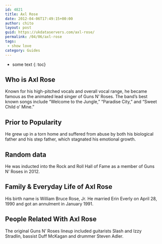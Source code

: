```yaml
---
id: 4821
title: Axl Rose
date: 2012-04-06T17:49:15+00:00
author: chito
layout: post
guid: https://ukdataservers.com/axl-rose/
permalink: /04/06/axl-rose
tags:
 - show love
category: Guides
---
```


* some text
{: toc}
          
          
## Who is  Axl Rose
                  
                  
                  
Known for his high-pitched vocals and overall vocal range, he became famous as the animated lead singer of Guns N&#8217; Roses. The band&#8217;s best known songs include &#8220;Welcome to the Jungle,&#8221; &#8220;Paradise City,&#8221; and &#8220;Sweet Child o&#8217; Mine.&#8221; 
                  
                
                
                
## Prior to Popularity 
                  
                  
                  
He grew up in a torn home and suffered from abuse by both his biological father and his step father, which stagnated his emotional growth. 
                  
                
                
                
## Random data 
                  
                  
                  
He was inducted into the Rock and Roll Hall of Fame as a member of Guns N&#8217; Roses in 2012. 
                  
                
                
                
## Family & Everyday Life of Axl Rose
                  
                  
                  
His birth name is William Bruce Rose, Jr. He married Erin Everly on April 28, 1990 and got an annulment in January 1991. 
                  
                
                
                
## People Related With  Axl Rose
                  
                  
                  
The original Guns N&#8217; Roses lineup included guitarists Slash and Izzy Stradlin, bassist Duff McKagan and drummer Steven Adler. 
                  
                
              
            
          
          
          
    
    
  
